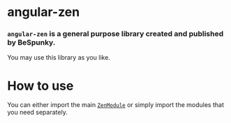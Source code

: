 # angular-zen

### `angular-zen` is a general purpose library created and published by BeSpunky.
You may use this library as you like.

# How to use
You can either import the main [`ZenModule`](ZenModule) or simply import the modules that you need separately.